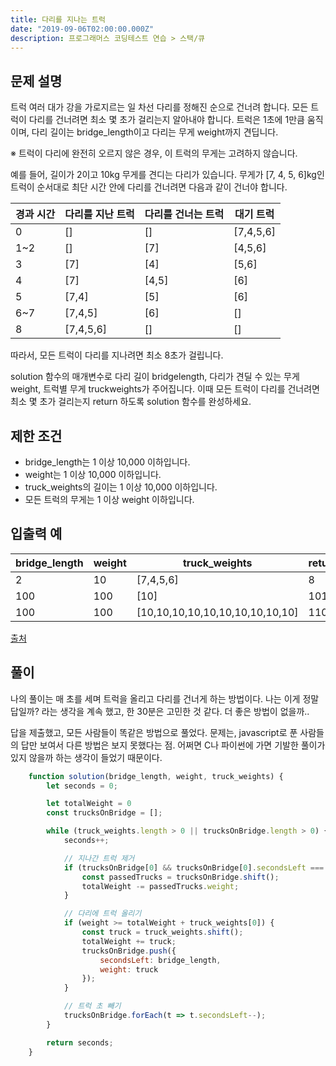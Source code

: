 ```yaml
---
title: 다리를 지나는 트럭
date: "2019-09-06T02:00:00.000Z"
description: 프로그래머스 코딩테스트 연습 > 스택/큐
---
```


## 문제 설명

트럭 여러 대가 강을 가로지르는 일 차선 다리를 정해진 순으로 건너려 합니다. 모든 트럭이 다리를 건너려면 최소 몇 초가 걸리는지 알아내야 합니다. 트럭은 1초에 1만큼 움직이며, 다리 길이는 bridge_length이고 다리는 무게 weight까지 견딥니다.

※ 트럭이 다리에 완전히 오르지 않은 경우, 이 트럭의 무게는 고려하지 않습니다.

예를 들어, 길이가 2이고 10kg 무게를 견디는 다리가 있습니다. 무게가 [7, 4, 5, 6]kg인 트럭이 순서대로 최단 시간 안에 다리를 건너려면 다음과 같이 건너야 합니다.

|경과 시간|다리를 지난 트럭|다리를 건너는 트럭|대기 트럭|
|-|-|-|-|
|0|[]|[]|[7,4,5,6]|
|1~2|[]|[7]|[4,5,6]|
|3|[7]|[4]|[5,6]|
|4|[7]|[4,5]|[6]|
|5|[7,4]|[5]|[6]|
|6~7|[7,4,5]|[6]|[]|
|8|[7,4,5,6]|[]|[]|

따라서, 모든 트럭이 다리를 지나려면 최소 8초가 걸립니다.

solution 함수의 매개변수로 다리 길이 bridgelength, 다리가 견딜 수 있는 무게 weight, 트럭별 무게 truckweights가 주어집니다. 이때 모든 트럭이 다리를 건너려면 최소 몇 초가 걸리는지 return 하도록 solution 함수를 완성하세요.

## 제한 조건

- bridge_length는 1 이상 10,000 이하입니다.
- weight는 1 이상 10,000 이하입니다.
- truck_weights의 길이는 1 이상 10,000 이하입니다.
- 모든 트럭의 무게는 1 이상 weight 이하입니다.

## 입출력 예

|bridge_length|weight|truck_weights|return|
|-|-|-|-|
|2|10|[7,4,5,6]|8|
|100|100|[10]|101|
|100|100|[10,10,10,10,10,10,10,10,10,10]|110|\

[출처](http://icpckorea.org/2016/ONLINE/problem.pdf)

## 풀이

나의 풀이는 매 초를 세며 트럭을 올리고 다리를 건너게 하는 방법이다.
나는 이게 정말 답일까? 라는 생각을 계속 했고, 한 30분은 고민한 것 같다.
더 좋은 방법이 없을까..

답을 제출했고, 모든 사람들이 똑같은 방법으로 풀었다.
문제는, javascript로 푼 사람들의 답만 보여서 다른 방법은 보지 못했다는 점.
어쩌면 C나 파이썬에 가면 기발한 풀이가 있지 않을까 하는 생각이 들었기 때문이다.

```javascript
    function solution(bridge_length, weight, truck_weights) {
        let seconds = 0;

        let totalWeight = 0
        const trucksOnBridge = [];

        while (truck_weights.length > 0 || trucksOnBridge.length > 0) {
            seconds++;

            // 지나간 트럭 제거
            if (trucksOnBridge[0] && trucksOnBridge[0].secondsLeft === 0) {
                const passedTrucks = trucksOnBridge.shift();
                totalWeight -= passedTrucks.weight;
            }

            // 다리에 트럭 올리기
            if (weight >= totalWeight + truck_weights[0]) {
                const truck = truck_weights.shift();
                totalWeight += truck;
                trucksOnBridge.push({
                    secondsLeft: bridge_length,
                    weight: truck
                });
            }

            // 트럭 초 빼기
            trucksOnBridge.forEach(t => t.secondsLeft--);
        }

        return seconds;
    }
```